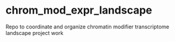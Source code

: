 # chrom_mod_expr_landscape
Repo to coordinate and organize chromatin modifier transcriptome landscape project work
